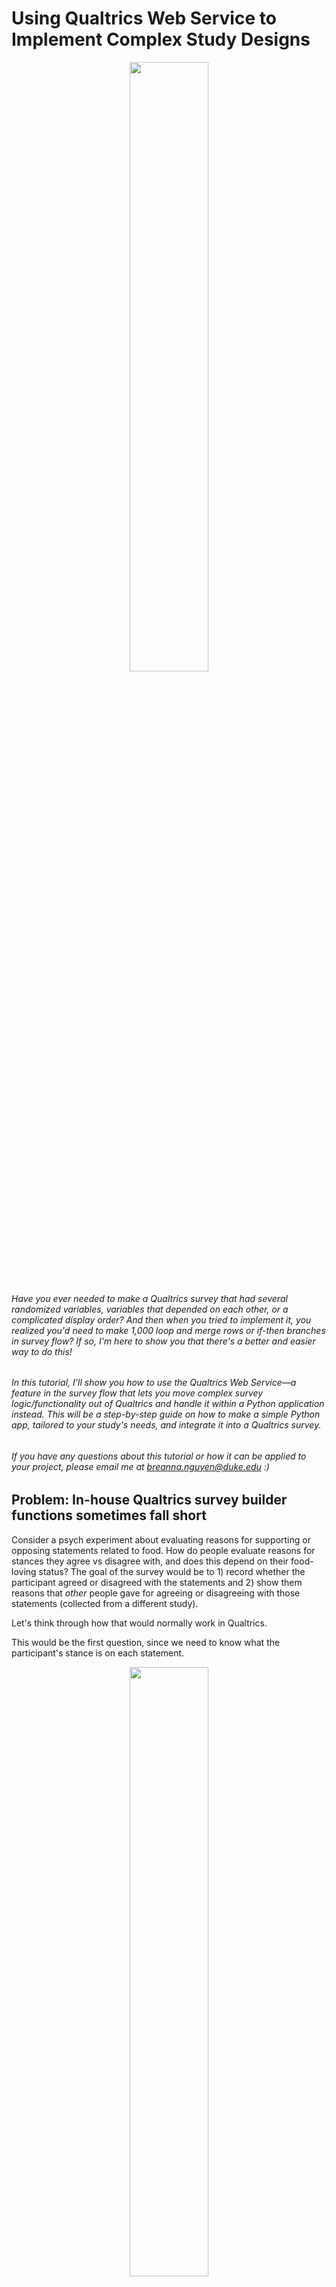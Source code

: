 # Using Qualtrics Web Service to Implement Complex Study Designs

<p align="center">
  <img src="pics/main.png" width="50%">
</p>

###### Have you ever needed to make a Qualtrics survey that had several randomized variables, variables that depended on each other, or a complicated display order? And then when you tried to implement it, you realized you'd need to make 1,000 loop and merge rows or if-then branches in survey flow? If so, I'm here to show you that there's a better and easier way to do this!

###### In this tutorial, I’ll show you how to use the Qualtrics Web Service—a feature in the survey flow that lets you move complex survey logic/functionality out of Qualtrics and handle it within a Python application instead. This will be a step-by-step guide on how to make a simple Python app, tailored to your study's needs, and integrate it into a Qualtrics survey. 

###### If you have any questions about this tutorial or how it can be applied to your project, please email me at breanna.nguyen@duke.edu :)

## Problem: In-house Qualtrics survey builder functions sometimes fall short

Consider a psych experiment about evaluating reasons for supporting or opposing statements related to food. How do people evaluate reasons for stances they agree vs disagree with, and does this depend on their food-loving status? The goal of the survey would be to 1) record whether the participant agreed or disagreed with the statements and 2) show them reasons that *other* people gave for agreeing or disagreeing with those statements (collected from a different study). 

Let's think through how that would normally work in Qualtrics.

This would be the first question, since we need to know what the participant's stance is on each statement.

<p align="center">
  <img src="pics/pic1.png" width="50%">
</p>

Here's where it get's complicated. I want the next questions to be about a random subset of the statements, and for each selected statement, we will show a randomly selected subset of reasons. I already have the reasons given by other people, so it should be easy, right? ... right?

I created this example of what I want to show for the next questions. I want to show 5 topics and 4 reasons for each topic. In the end, participants will see 20 of these questions.

<p align="center">
  <img src="pics/pic2.png" width="50%">
</p>

How many things are going to be varying across questions?
1) The title
2) The agreement value (whether the reason was for agreeing or disagreeing with the statement)
3) The statement itself
4) The reason-giver's food-loving status
5) The reason
6) The agreement value again (but in the question)
7) The statement again (but in the question)

It's even more complicated than just randomizing these variables, since 1, 3, and 7 have to match, 2 and 6 have to match, and 4 and 5 have to correspond to the previously collected reason data. If there are around 10 topics, ~50 reasons for each position, and 2 possible food-loving statuses (Foodie or Non-Foodie) and 2 agreement values (Agree or Disagree), there's thousands of possible combinations for each question! Also, we need to keep in mind that these questions all depend on what stance the participant took in the previous question.

<p align="center">
  <img src="pics/pic3.png" width="50%">
</p>
This usually handled in with loop and merge, embedded data randomization, or display logic. But who wants to think through these 1000s of combinations and manually enter them? Not me.

## Solution: Handle randomization in a Python app and connect it back to your survey using Web Service

In a nutshell, web service is way for your survey to communicate with an external web application in real time. It sends data out from Qualtrics responses and receives data back from your web app. Qualtrics survey information will be sent to the web app in the form of URL parameters, and data will be sent back in a JSON format.

<p align="center">
  <img src="pics/pic4.png" width="50%">
</p>
### Why should you try it?
- Allows you to have far more complex study designs without the hassle of the built-in Qualtrics tools
- Implementation is much faster
- Allows you to easily reproduce studies with small changes
	- Imagine changing a few lines of code rather than 1000 blocks when you want to duplicate your study for different conditions
- Allows us to still use the best of Qualtrics’ features
	- Qualtrics is the industry standard for survey design for a reason: it gracefully handles data collection across hundreds and thousands of people, and it's UI/UX elements are great for psych research purposes

### But wait, how do I even make my own web app? Where do I host it? How does Qualtrics know where to find it and what information to extract from it?

There are an infinite number of ways to make a web app. In this tutorial, I'll be showing you how to implement it with Python and Flask (a web framework for Python) and host it on python anywhere, a *free* hosting platform for Python apps.
<p align="center">
  <img src="pics/pic5.png" width="50%">
</p>
## Step-by-step guide

### Step 1: Set up beginning of Qualtrics survey as usual

First, we'll need to create a Qualtrics survey and its necessary parts before switching to the web app. For the study I described earlier, I would make this question first, since the future questions depend on the participant's answers to this one. 

<p align="center">
  <img src="pics/pic1.png" width="50%">
</p>
### Step 2: Make one example of the block you want to repeat (so you can take note of the language, format, etc. that should be accounted for).

Now, we need to make an example of what the future questions will look like. This will help us remember what exactly needs to be passed back from the web app. For our example study, it'll be this question.
<p align="center">
  <img src="pics/pic2.png" width="50%">
</p>

Recall the structure of this question and the interdependencies of the variables.

<p align="center">
  <img src="pics/pic3.png" width="50%">
</p>

### Step 3: Set some embedded variables (to be used later)

I mentioned earlier that information from the survey will be passed to the web app using URL parameters. So, we need to set some embedded variables that refer to the answers that the participant gave to the intake questions. **Make sure this embedded variable block comes after the intake questions, otherwise they will be blank.**

<p align="center">
  <img src="pics/pic6.png" width="50%">
</p>

On the left hand side of the equals sign are the variable names I set for each statement. On the right hand side is the Qualtrics convention for referring to the participant's answer to those questions.

To find them:
1) Click "Set a Value Now" after giving the variable a name
2) A box should appear that is pre-populated with "Custom Value", click the down-arrow nect to it
3) Click "Insert Piped Text"
4) Click "Survey Question"
5) Find the question you want to refer to. If there are multiple sub-questions, find the specific one that the current variable should be set to
	1) Note: You're able to set embedded variables for many things, but what we want here is the participant's answer. Don't set the variable to the description or a recode of the answer. What you're looking for should simply be the question and nothing else.

<p align="center">
  <img src="pics/pic7.png" width="50%">
</p>

### Step 4: Make and host your web app

#### Step 4a: Make a pythonanywhere account

Now, we will switch from making the survey to building our custom web app. We need to start by creating an account on https://www.pythonanywhere.com. Whatever your username is, the URL to your website will be {username}.pythonanywhere.com.

**You do NOT need any of the paid features. Follow the steps to make a free account.**
#### Step 4b: Navigate to the Web tab

<p align="center">
  <img src="pics/pic8.png" width="50%">
</p>

#### Step 4c: Add a new web app

You'll be asked if you want to upgrade to use a custom domain name. Just click next to continue.

<p align="center">
  <img src="pics/pic9.png" width="50%">
</p>
#### Step 4d: Select Flask

<p align="center">
  <img src="pics/pic10.png" width="50%">
</p>
#### Step 4d: Select a Python version

You can default to the most recent one.

<p align="center">
  <img src="pics/pic11.png" width="50%">
</p>
#### Step 4e: Set your main file

This will already be filled in for you. You can change the file name to whatever you want, but I like it to be app.py. Click next to continue.

<p align="center">
  <img src="pics/pic12.png" width="50%">
</p>

#### Step 4f: Navigate to the web app file directory

After loading for a bit, you'll be plopped into your web dashboard. This is the home base for your web app. You can navigate to this page at any point by selecting "Web" in the nav bar.

Notice the highlighted URL. That's how your website will be accessed. If you click on it right after creating the web app, it should take you to a page that just says "Hello from Flask!". This is just the default page that pythonanywhere sets.

Also notice the "Best before date:". Because this is a free account, pythonanywhere will disable your site if it notices that you haven't "renewed" it in 3 months. If your project is longer than that, you just have to click the yellow button periodically to push this date back.

<p align="center">
  <img src="pics/pic13.png" width="50%">
</p>

If you scroll down on this page, you'll find a place to see the access and error logs, how much traffic the site is getting, and other useful things. What we want to do now is find the file directory.

<p align="center">
  <img src="pics/pic14.png" width="50%">
</p>

You'll be taken to this page.

<p align="center">
  <img src="pics/pic15.png" width="50%">
</p>


#### Step 4g: Upload necessary data

Recall that my study design requires reasons that *other* people gave for supporting or opposing food statements. This means that I need an exported and cleaned set of reasons to draw from. You can use the yellow "Upload a file button" to upload datasets like these into your app. I prefer to have them in csv format.

#### Step 4h: Open app.py and do some initial setup

When you open app.py, you should see this:

```python
# A very simple Flask Hello World app for you to get started with...

from flask import Flask

app = Flask(__name__)

@app.route('/')
def hello_world():
    return 'Hello from Flask!'
```

This is what was generating that page we saw when we clicked our link in Step 4f. Now, we should transform this template into what we need for the survey.

First, we need to import the necessary dependencies and initialize some variables that pythonanywhere needs to read our files and run the app.

We can replace everything above `@app.route('/')` with this:

```python
from flask import Flask, request, jsonify
import os.
import random
import pandas as pd

# initialize app stuff
app = Flask(__name__)
app.secret_key = 'w1T4HZqg3mKwgRE712bFS8am0GeOT9Co'
BASE_DIR = os.path.dirname(os.path.abspath(__file__))
```

Flask is the web framework we're implementing, and it comes with some handy functions like `request`, which can extract data from the URL, and `jsonify`, which can turn python data objects into JSON objects.

> I don't have a concrete explanation for the code below that. I just know that these lines are necessary for pythonanywhere to know where your files are and what to run. You can copy and past exactly what I have here, even the secret key (this is a random string I generated).
#### Step 4i: Create the main page of the app

In the example that pythonanywhere gave us for this file, we saw `@app.route('/')`. This line defines what is loaded when the URL is accessed. This usually loads the "homepage" of a website, since there is nothing after the `/`. 

> For example, if we defined an additional page called  with `@app.route('/next_page')`, it could be accessed by going to the URL dibs.pythonanywhere.com/next_page. However, for integration with Qualtrics, other pages don't matter, so we'll just stick with the main page.

Here is how I'm going to set up the main page. Please read the comments to see why I did what I did.

```python

# Recall that I had titles for the questions. I also wanted to store the statments themelves. Here, I created a dictionary of this info that I can refer to later in the code.

TOPIC_INFO = {
    "pineapple": {
        "title": "PINEAPPLE ON PIZZA",
        "statement": "Pineapple belongs on pizza."
    },
    "egg_ketchup": {
        "title": "KETCHUP ON EGGS",
        "statement": "Ketchup should never go on eggs."
    },
    "spicy": {
        "title": "SPICY FOOD",
        "statement": "Spicy food makes every meal better."
    },
    "breakfast": {
        "title": "BREAKFAST FOR DINNER",
        "statement": "Breakfast foods taste better at night."
    },
    "sushi": {
        "title": "SUSHI",
        "statement": "Sushi is overrated."
    },
    "cilantro": {
        "title": "CILANTRO",
        "statement": "Cilantro ruins any dish it’s in."
    },
    "sweet_salty": {
        "title": "SWEET AND SALTY",
        "statement": "Sweet and salty flavors should never be mixed."
    },
    "fries_ketchup": {
        "title": "FRENCH FRIES",
        "statement": "French fries taste better without ketchup."
    },
    "soup": {
        "title": "SOUP AS A MEAL",
        "statement": "Soup should never count as a full meal."
    },
    "avocado": {
        "title": "AVOCADO TOAST",
        "statement": "Avocado toast is worth the hype."
    }
}

@app.route('/')
def index():
# Changed the name to index here because this is a common convention in Flask
    
    # Read in dataframe that I will be pulling the reasons from
    df = pd.read_csv(os.path.join(BASE_DIR, 'food_reasons.csv'))
    
    # Initialize a list of the topics
    # Make sure that these variables names match the ones you made in Qualtrics
    all_topics = [
        "pineapple", "egg_ketchup", "spicy", "breakfast",
        "sushi", "cilantro", "sweet_salty",
        "fries_ketchup", "soup", "avocado"
    ]
    
    # request.arge.get(x) retrieves the information from the x URL parameter
    # This results in a dictionary with values like pineapple: Agree, egg_ketchup: Disagree ... avocado: Agree
    topic_values = {t: request.args.get(t) for t in all_topics}

    # Create a list of the topics for which the participants did NOT say they were unsure (We did not collect reasons for why people were unsure)
    # This loops through all of the keys in the topic_values dict and records it only if the value =/= Unsure
    topics = [
        name for name, value in topic_values.items()
        if value != "Unsure"
    ]

    # Randomly sample 5 of the valid topics
    sampled_topics = random.sample(topics, 5)

    # Initialize a list to later store the "table" data
    table_data = []
    
    # Loop through each topic in the sampled_topics list
    for topic in sampled_topics:

        # Retrieve "info" (title & statement) for the topic we're currently on
        info = TOPIC_INFO[topic]
        
        # Get the agreement value (Agree or Disagree) for the topic we're currently on
        # This value will match what the participant stated in the intake block
        agree_value = topic_values[topic]
        
        # Filter the dataframe for rows that pertain to this specific topic AND are in agreement with the participant
        filtered_df = df[(df["statement"] == topic) & (df["agree"] == agree_value)]
        
        # Randomly sample 4 rows
        sampled_rows = filtered_df.sample(n=4, replace=False)
        
        # Loop through each row to retrieve relevant info
        for j, (_, row) in enumerate(sampled_rows.iterrows(), start = 1):
            
            # Get the title
            title = info["title"]
            
            # Get the wording 
            # This will be AGREEING or DISAGREEING, which is part of the first sentence in the question
            reason_agree1 = agree_value.upper() + "ING"
            
            # Get the statement
            statement = info["statement"]
            
            # Get reason giver's food-loving status from the row
            group = row["food_status"]
            
            # Get reason from the row
            reason = row["reason"]
            
            # Get the wording again
            # This will be agree or disagree, which is used in the last part of the question
            reason_agree2 = agree_value.lower()
            
            # Put the statement in lowercase so it can be part of a question
            question = statement.lower()
            
            # Append all of this data to the 'table'
            table_data.append({
                "topic": topic,
                "title": title,
                "reason_agree1": reason_agree1,
                "statement": statement,
                "reason": reason,
                "group": party,
                "reason_agree2": reason_agree2,
                "question": question
            })

    # VERY IMPORTANT: Return the entire table in JSON format
    return jsonify(table_data) 
```

#### Step 4j: Return to the Web dashboard and reload the app

See the photo in Step 4f. Hit the green reload button to recompile your app using the new code.

Now, if you try to access the URL again, it'll throw an error. Why is that? You can check the error logs (lower down in the dashboard), but I'll explain why: 

We haven't passed any information into the website yet. In the code, we loop through the URL parameters to get the Agree/Disagree values from the participant, but since we're just accessing the URL and passing no extra information, the code doesn't know what to loop through and sample.

### Step 5: Test your web app

Well how do we test the app without having the Qualtrics part set up yet? We pass in dummy data.

Our code is looking for something like `pineapple=Agree&egg_ketchup=Disagree` (and so on) in the URL. All we need to do is write a URL with all the responses hard coded. 

In general, URL parameters are in this format: url.com/?key1=value1&key2=value2 ...

Therefore, this is the URL we should go to in order to test the site: 
dibs.pythonanywhere.com/?pineapple=Agree&egg_ketchup=Agree&spicy=Agree&breakfast=Agree&sushi=Agree&cilantro=Agree&sweet_salty=Agree&fries_ketchup=Agree&soup=Agree&avocado=Agree

Now, if all goes well, accessing this link in your browser will return a wall of text in JSON format. If not, head to the error log to do some troubleshooting.

### Step 6: Return to Qualtrics and connect it all together

Now that we have a functional web app, we need to go back to Qualtrics and connect all the pieces.
#### Step 6a: Add a web service block in the survey flow

**Make sure this is AFTER the embedded variable block and BEFORE the repeated questions block**

<p align="center">
  <img src="pics/pic16.png" width="50%">
</p>
#### Step 6b: Retrieve website outputs and set as embedded variables
Paste the URL you used to test the website into the box and hit "Test"

> You might be wondering, there are just hardcoded values here, don't we want it to match up with what the participant said in the previous question? The answer is yes, but if we do that before "testing" the website, it'll return nothing (as I explained in 4j). So, these hardcoded variables are still needed for the web service to know what information will be passed back.


<p align="center">
  <img src="pics/pic17.png" width="50%">
</p>

A window should pop up with all of the returned data. Select "All" at the top of the page and then hit the green "Add Embedded Data" button.
<p align="center">
  <img src="pics/pic18.png" width="50%">
</p>

Now the website variables are set as embedded data. Make sure to save your changes by hitting "Apply" in the bottom right-hand corner.

#### Step 6c: Replace the hard-coded participant responses in the URL with the variable that actually represents their answer

Now we need to replace all the "Agree"s in the URL with participants' actual answers. Luckily, we've already set them as embedded variables prior to the Web Service block. All we need to do is retrieve the variable names for these and populate the URL with this new value. 

I like to find this variable by acting like I'm going to set a new embedded variable, seeing what it's name is, and copying and pasting that over into the URL.

<p align="center">
  <img src="pics/pic19.png" width="50%">
</p>

> You might be wondering, why did we set the embedded variables just to make new variables that refer to those original variables? Well, we didn't *need* to, but it just made it easier to copy and paste all 10 answers. Rather than pasting the longer and non-intuitive variable name for selected answers, we can paste the shorter embedded variable values.

Here, I found that the embedded variable for the pineapple question is `${e://Field/pineapple}`. I can then infer that all of them will be in a similar format `${e://Field/STATEMENT}`. Therefore, the new URL should be: https://dibs.pythonanywhere.com/?pineapple=${e://Field/pineapple}&egg_ketchup=${e://Field/egg_ketchup}&spicy=${e://Field/spicy}&breakfast=${e://Field/breakfast}&sushi=${e://Field/sushi}&cilantro=${e://Field/cilantro}&sweet_salty=${e://Field/sweet_salty}&fries_ketchup=${e://Field/fries_ketchup}&soup=${e://Field/soup}&avocado=${e://Field/avocado}

#### Step 6d: Format and duplicate the repeated questions

Now, we need to go back to the example question we made in Step 2 and replace all the variables that change across questions with the data being sent by the web app.

For example, I would replace the SPICY FOOD title with what the website is passing as the title using Piped Text. You should be able to find the variable you're looking for in the embedded data fields. Based on how I set up the web app and the Web Service, the first title is indexed as `${e://Field/0.title}`. 

<p align="center">
  <img src="pics/pic20.png" width="50%">
</p>

Now, replace *all* of the variables like that and you should be left with something like this.

<p align="center">
  <img src="pics/pic21.png" width="50%">
</p>

We've created the first question, but now we need to duplicate this question for each set of information returned by the web app. For this example, we are displaying 20 total reasons, so we need 20 copies of this question.

Notice how the embedded data variables in that first block include `0.` before the actual variable name. This is what will change across those 20 copies. For the next block, the title should be `${e://Field/1.title}`, the next should be `${e://Field/2.title}`, and so on. Since we started at 0, the last block should be `${e://Field/19.title}`. 

>This works with how my app is set up, but if you did it a different way, you'd need to check that the sequence of variables follows this pattern.

**That's it! Now, you should have a working Qualtrics survey with Web Service integration.** 

## Conclusion

I have found that this approach has made survey-building in Qualtrics much easier and more efficient. Before learning this, I would toil over making surveys for hours and hours with some successes and many failures. This approach particularly useful for duplicating studies across conditions. Now, I just have to change a few lines of code rather than giant sets of survey flow elements. This method is fast (the web app takes less than a second to return information) and free, and I hope you will also find it helpful in your work.
